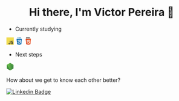 <h1 align="center">Hi there, I'm Victor Pereira 👋</h1>  


- Currently studying

<p>
<img src="https://raw.githubusercontent.com/devicons/devicon/master/icons/javascript/javascript-original.svg" alt="javascript" width="20" height="20"/>
<img src="https://raw.githubusercontent.com/devicons/devicon/master/icons/css3/css3-plain-wordmark.svg" alt="css3"  width="20" height="20"/>
<img src="https://raw.githubusercontent.com/devicons/devicon/master/icons/html5/html5-original-wordmark.svg" alt="html5"  width="20" height="20"/>
</p>

- Next steps

<p>
<img src="https://github.com/devicons/devicon/blob/master/icons/nodejs/nodejs-original.svg" alt="nodejs" width="20" height="20"/>
</p>

How about we get to know each other better?

[![Linkedin Badge](https://img.shields.io/badge/-LinkedIn-blue?style=flat-square&logo=Linkedin&logoColor=white&link=https://www.linkedin.com/in/victorspsr)](https://www.linkedin.com/in/victorspsr)
